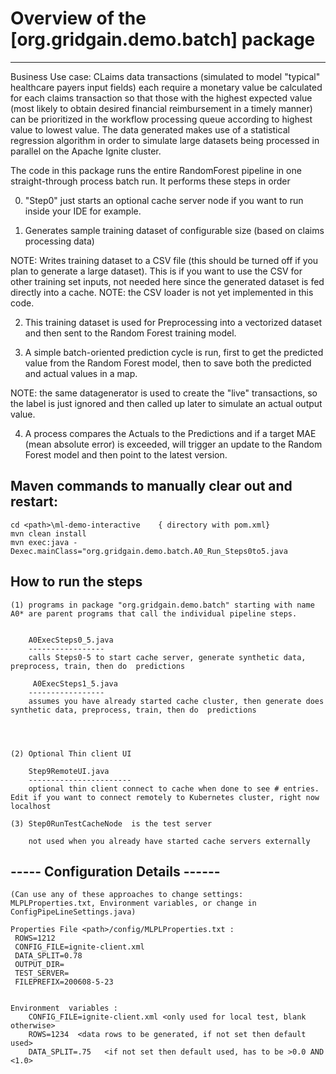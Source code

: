 # Overview of the  [org.gridgain.demo.batch] package
-------------------------

Business Use case: CLaims data transactions (simulated to model "typical" healthcare payers input fields) each require a monetary value be calculated for each claims transaction so that those with the highest expected value (most likely to obtain desired financial reimbursement in a timely manner) can be prioritized in the workflow processing queue according to highest value to lowest value. The data generated makes use of a statistical regression algorithm in order to simulate large datasets being processed in parallel on the Apache Ignite cluster. 

The code in this package runs the entire RandomForest pipeline in one straight-through process batch run. It performs these steps in order

0. "Step0" just starts an optional cache server node if you want to run inside your IDE for example. 

1. Generates sample training dataset of configurable size (based on claims processing data)

NOTE: Writes training dataset to a CSV file (this should be turned off if you plan to generate a large dataset). This is if you want to use the CSV for other training set inputs, not needed here since the generated dataset is fed directly into a cache. NOTE: the CSV loader is not yet implemented in this code.

2. This training dataset is used for Preprocessing into a vectorized dataset and then sent to the Random Forest training model. 

3. A simple batch-oriented prediction cycle is run, first to get the predicted value from the Random Forest model, then to save both the predicted and actual values in a map.

NOTE: the same datagenerator is used to create the "live" transactions, so the label is just ignored and then called up later to simulate an actual output value. 

4. A process compares the Actuals to the Predictions and if a target MAE (mean absolute error) is exceeded, will trigger an update to the Random Forest model and then point to the latest version.
	

Maven commands to manually clear out and restart:
------
	cd <path>\ml-demo-interactive    { directory with pom.xml}
	mvn clean install
	mvn exec:java -Dexec.mainClass="org.gridgain.demo.batch.A0_Run_Steps0to5.java

How to run the steps
-------------------
	(1) programs in package "org.gridgain.demo.batch" starting with name A0* are parent programs that call the individual pipeline steps.
	

	 	A0ExecSteps0_5.java 
	 	-----------------
	 	calls Steps0-5 to start cache server, generate synthetic data, preprocess, train, then do  predictions
	
		 A0ExecSteps1_5.java 
	 	-----------------
	 	assumes you have already started cache cluster, then generate does synthetic data, preprocess, train, then do  predictions
	
	


	(2) Optional Thin client UI

		Step9RemoteUI.java
		-----------------------
		optional thin client connect to cache when done to see # entries. Edit if you want to connect remotely to Kubernetes cluster, right now localhost

	(3) Step0RunTestCacheNode  is the test server

		not used when you already have started cache servers externally
	
----- Configuration Details ------
-----------------------------------
	(Can use any of these approaches to change settings: MLPLProperties.txt, Environment variables, or change in ConfigPipeLineSettings.java) 

	Properties File <path>/config/MLPLProperties.txt : 
	 ROWS=1212
	 CONFIG_FILE=ignite-client.xml
	 DATA_SPLIT=0.78
	 OUTPUT_DIR=
	 TEST_SERVER=
	 FILEPREFIX=200608-5-23


	Environment  variables :  
		CONFIG_FILE=ignite-client.xml <only used for local test, blank otherwise>
		ROWS=1234  <data rows to be generated, if not set then default used>
		DATA_SPLIT=.75   <if not set then default used, has to be >0.0 AND <1.0>
		
